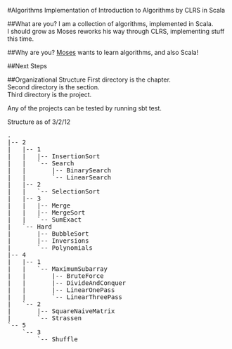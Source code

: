 #Algorithms
Implementation of Introduction to Algorithms by CLRS in Scala

##What are you?
I am a collection of algorithms, implemented in Scala.  
I should grow as Moses reworks his way through CLRS, implementing stuff this time.

##Why are you?
[Moses](http://github.com/mnn2104) wants to learn algorithms, and also Scala!

##Next Steps

##Organizational Structure
First directory is the chapter.  
Second directory is the section.  
Third directory is the project.  

Any of the projects can be tested by running sbt test.  

Structure as of 3/2/12  

<pre>
.
|-- 2
|   |-- 1
|   |   |-- InsertionSort
|   |   `-- Search
|   |       |-- BinarySearch
|   |       `-- LinearSearch
|   |-- 2
|   |   `-- SelectionSort
|   |-- 3
|   |   |-- Merge
|   |   |-- MergeSort
|   |   `-- SumExact
|   `-- Hard
|       |-- BubbleSort
|       |-- Inversions
|       `-- Polynomials
|-- 4
|   |-- 1
|   |   `-- MaximumSubarray
|   |       |-- BruteForce
|   |       |-- DivideAndConquer
|   |       |-- LinearOnePass
|   |       `-- LinearThreePass
|   `-- 2
|       |-- SquareNaiveMatrix
|       `-- Strassen
`-- 5
    `-- 3
        `-- Shuffle
</pre>